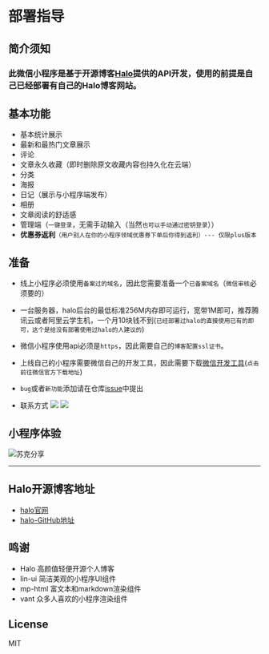 # 部署指导

## 简介须知

### 此微信小程序是基于开源博客[Halo](https://halo.run/)提供的API开发，使用的前提是自己已经部署有自己的Halo博客网站。

## 基本功能
- 基本统计展示
- 最新和最热门文章展示
- 评论
- 文章永久收藏（即时删除原文收藏内容也持久化在云端）
- 分类
- 海报
- 日记（展示与小程序端发布）
- 相册
- 文章阅读的舒适感
- 管理端（`一键登录`，无需手动输入（当然`也可以手动通过密钥登录`））
- **优惠券返利**`（用户别人在你的小程序领域优惠券下单后你得到返利）--- 仅限plus版本`

## 准备

- 线上小程序必须使用`备案过的域名`，因此您需要准备一个`已备案域名`（`微信审核`必须要的）
 
- 一台服务器，halo后台的最低标准256M内存即可运行，宽带1M即可，推荐腾讯云或者阿里云学生机，一个月10块钱不到(`已经部署过halo的直接使用已有的即可，这个是给没有部署使用过halo的人建议的`)
 
- 微信小程序使用api必须是`https`，因此需要自己的`博客配置ssl证书`。
 
- 上线自己的小程序需要微信自己的开发工具，因此需要下载[微信开发工具](https://developers.weixin.qq.com/miniprogram/dev/devtools/download.html)(`点击前往微信官方下载地址`)
 
 
-  `bug`或者`新功能`添加请在仓库[issue](https://github.com/wangsrGit119/mini-blog-halo/issues)中提出

- 联系方式
![](https://img.shields.io/badge/%E5%BE%AE%E4%BF%A1-sucfufufu620119-brightgreen)
![](https://img.shields.io/badge/%E5%85%AC%E4%BC%97%E5%8F%B7-%E8%8B%8F%E5%85%8B%E5%88%86%E4%BA%AB-yellowgreen)


## 小程序体验

![苏克分享](https://cdn.jsdelivr.net/gh/wangsrGit119/wangsr-image-bucket/img-article/blog-wxchat-gh_0b089e4e80ed_258.jpg)

-----

## Halo开源博客地址

- [halo官网](https://halo.run/)
- [halo-GitHub地址](https://github.com/halo-dev/halo)

## 鸣谢
 - Halo 高颜值轻便开源个人博客
 - lin-ui 简洁美观的小程序UI组件
 - mp-html 富文本和markdown渲染组件
 - vant 众多人喜欢的小程序渲染组件
 
## License
 MIT